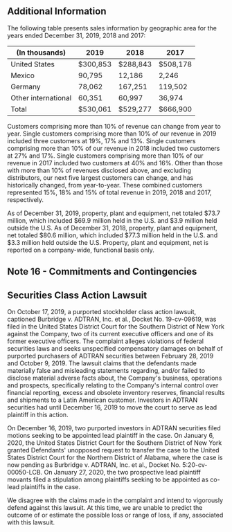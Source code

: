 ## Additional Information

The following table presents sales information by geographic area for the years ended December 31, 2019, 2018 and 2017:

| (In thousands)      | 2019     | 2018     | 2017     |
|---------------------|----------|----------|----------|
| United States       | $300,853 | $288,843 | $508,178 |
| Mexico              | 90,795   | 12,186   | 2,246    |
| Germany             | 78,062   | 167,251  | 119,502  |
| Other international | 60,351   | 60,997   | 36,974   |
| Total               | $530,061 | $529,277 | $666,900 |

Customers comprising more than 10% of revenue can change from year to year. Single customers comprising more than 10% of our revenue in 2019 included three customers at 19%, 17% and 13%. Single customers comprising more than 10% of our revenue in 2018 included two customers at 27% and 17%. Single customers comprising more than 10% of our revenue in 2017 included two customers at 40% and 16%. Other than those with more than 10% of revenues disclosed above, and excluding distributors, our next five largest customers can change, and has historically changed, from year-to-year. These combined customers represented 15%, 18% and 15% of total revenue in 2019, 2018 and 2017, respectively.

As of December 31, 2019, property, plant and equipment, net totaled $73.7 million, which included $69.9 million held in the U.S. and $3.9 million held outside the U.S. As of December 31, 2018, property, plant and equipment, net totaled $80.6 million, which included $77.3 million held in the U.S. and $3.3 million held outside the U.S. Property, plant and equipment, net is reported on a company-wide, functional basis only.

## Note 16 - Commitments and Contingencies

## Securities Class Action Lawsuit

On October 17, 2019, a purported stockholder class action lawsuit, captioned Burbridge v. ADTRAN, Inc. et al., Docket No. 19-cv-09619, was filed in the United States District Court for the Southern District of New York against the Company, two of its current executive officers and one of its former executive officers. The complaint alleges violations of federal securities laws and seeks unspecified compensatory damages on behalf of purported purchasers of ADTRAN securities between February 28, 2019 and October 9, 2019. The lawsuit claims that the defendants made materially false and misleading statements regarding, and/or failed to disclose material adverse facts about, the Company's business, operations and prospects, specifically relating to the Company's internal control over financial reporting, excess and obsolete inventory reserves, financial results and shipments to a Latin American customer. Investors in ADTRAN securities had until December 16, 2019 to move the court to serve as lead plaintiff in this action.

On December 16, 2019, two purported investors in ADTRAN securities filed motions seeking to be appointed lead plaintiff in the case. On January 6, 2020, the United States District Court for the Southern District of New York granted Defendants' unopposed request to transfer the case to the United States District Court for the Northern District of Alabama, where the case is now pending as Burbridge v. ADTRAN, Inc. et al., Docket No. 5:20-cv-00050-LCB. On January 27, 2020, the two prospective lead plaintiff movants filed a stipulation among plaintiffs seeking to be appointed as co-lead plaintiffs in the case.

We disagree with the claims made in the complaint and intend to vigorously defend against this lawsuit. At this time, we are unable to predict the outcome of or estimate the possible loss or range of loss, if any, associated with this lawsuit.